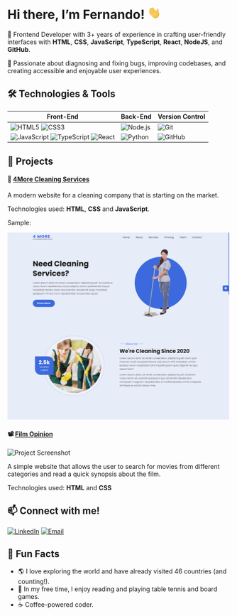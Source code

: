 # Hi there, I’m Fernando! <img src="https://raw.githubusercontent.com/ABSphreak/ABSphreak/master/gifs/Hi.gif" width="30" alt="Hi">

🌟 Frontend Developer with 3+ years of experience in crafting user-friendly interfaces with **HTML**, **CSS**, **JavaScript**, **TypeScript**, **React**, **NodeJS**, and **GitHub**.

🚀 Passionate about diagnosing and fixing bugs, improving codebases, and creating accessible and enjoyable user experiences.


## 🛠️ Technologies & Tools

| Front-End         | Back-End           | Version Control  |
|-------------------|--------------------|------------------|
| ![HTML5](https://img.shields.io/badge/-HTML5-E34F26?logo=html5&logoColor=white)  ![CSS3](https://img.shields.io/badge/-CSS3-1572B6?logo=css3&logoColor=white) | ![Node.js](https://img.shields.io/badge/-Node.js-339933?logo=node.js&logoColor=white) | ![Git](https://img.shields.io/badge/-Git-F05032?logo=git&logoColor=white) |
| ![JavaScript](https://img.shields.io/badge/-JavaScript-F7DF1E?logo=javascript&logoColor=black) ![TypeScript](https://img.shields.io/badge/-TypeScript-007ACC?logo=typescript&logoColor=white) ![React](https://img.shields.io/badge/-React-61DAFB?logo=react&logoColor=black) | ![Python](https://img.shields.io/badge/-Python-3776AB?logo=python&logoColor=white)  | ![GitHub](https://img.shields.io/badge/-GitHub-181717?logo=github&logoColor=white) |


## 🌟 Projects

#### 🫧 [4More Cleaning Services](https://github.com/fernandoamatuzzi/Web-Portfolio/tree/main/4More%20Cleaning%20Services)

A modern website for a cleaning company that is starting on the market.

Technologies used: **HTML**, **CSS** and **JavaScript**.

Sample:

<img src="https://github.com/fernandoamatuzzi/Web-Portfolio/blob/main/4More%20Cleaning%20Services/4More_Website.png" width="500" alt="4More Cleaning Services Website">


#### 📽️ [Film Opinion](https://github.com/fernandoamatuzzi/Web-Portfolio/tree/main/film_opinion)
![Project Screenshot](https://your-screenshot-link.com)

A simple website that allows the user to search for movies from different categories and read a quick synopsis about the film.

Technologies used: **HTML** and **CSS**


## 📫 Connect with me!

[![LinkedIn](https://img.shields.io/badge/-LinkedIn-blue?logo=linkedin&logoColor=white)](https://www.linkedin.com/in/your-profile) 
[![Email](https://img.shields.io/badge/Email-D14836?logo=gmail&logoColor=white&style=flat-square)](mailto:feamatuzzi@gmail.com)



## 🎉 Fun Facts

- 🌎 I love exploring the world and have already visited 46 countries (and counting!).
- 🏓 In my free time, I enjoy reading and playing table tennis and board games.
- ☕ Coffee-powered coder.


<!---
fernandoamatuzzi/fernandoamatuzzi is a ✨ special ✨ repository because its `README.md` (this file) appears on your GitHub profile.
You can click the Preview link to take a look at your changes.
--->

